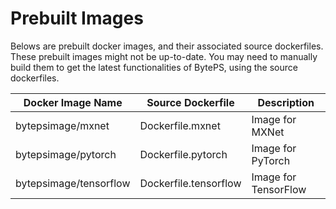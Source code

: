 # Prebuilt Images

Belows are prebuilt docker images, and their associated source dockerfiles. These prebuilt images might not be up-to-date. 
You may need to manually build them to get the latest functionalities of BytePS, using the source dockerfiles.   

| Docker Image Name | Source Dockerfile | Description |
| --- | --- | --- |
| bytepsimage/mxnet            | Dockerfile.mxnet            | Image for MXNet |
| bytepsimage/pytorch          | Dockerfile.pytorch          | Image for PyTorch |
| bytepsimage/tensorflow       | Dockerfile.tensorflow       | Image for TensorFlow |
